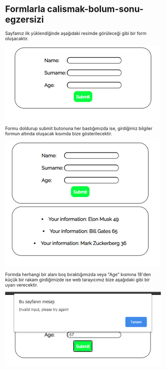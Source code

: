 # Formlarla calismak-bolum-sonu-egzersizi

Sayfamız ilk yüklendiğinde aşağıdaki resimde görüleceği gibi bir form oluşacaktır.

![](figures/forminitial.png)

Formu doldurup submit butonuna her bastığımızda ise, girdiğimiz bilgiler formun altında oluşacak kısımda bize gösterilecektir.

![](figures/formfilled.png)

Formda herhangi bir alanı boş bıraktığımızda veya "Age" kısmına 18'den küçük bir rakam girdiğimizde ise web tarayıcımız bize aşağıdaki gibi bir uyarı verecektir.

![](figures/invalidinput.png)
